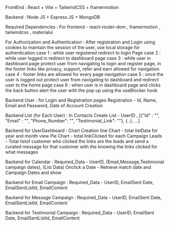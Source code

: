 FrontEnd :
React + Vite + TailwindCSS + framermotion

Backend :
Node JS + Express JS + MongoDB

Required Dependencies :
For frontend - react-router-dom , framermotion , tailwindcss , materialui

For Authorization and Authentication :
After registration and Login using cookies to maintain the session of the user, use local storage for authentication
case 1 : while user registered redirect to login Page
case 2 : while user logged in redirect to dashboard page
case 3 : while user in dashboard page protect user from navigating to login and register page, in the footer links like privacy, support, refer and earn allowed for navigation
case 4 : footer links are allowed for every page navigation
case 5 : once the user is logged out protect user from navigating to dashboard and redirect user to the home page
case 6 : when user is in dashboard page and clicks the back button alert the user with the pop up using the useBlocker hook

Backend User : for Login and Registration pages
Registration - Id, Name, Email and Password, Date of Account Creation

Backend List (for Each User) : In Contacts
Create List - UserID , [{"Id" : "", "Email" : "", "Phone_Number": "", "Testimonial_Link": ""}, {..}, ...]

Backend for UserDashboard : Chart Creation
line Chart - total listData for year and month view
Pie Chart - total linkClicked for each Campaign
Leads - Total listof customer who clicked the links are the leads and send a curated message for that customer with the knowing the links clicked for what messages

Backend for Calendar : 
Required_Data - UserID, (Email,Message,Testimonial campaign dates), (List Data)
Onclick a Date - Retrieve match date and Campaign Dates and show

Backend for Email Campaign :
Required_Data - UserID, EmailSent Date, EmailSentListId, EmailContent

Backend for Message Campaign :
Required_Data - UserID, EmailSent Date, EmailSentListId, EmailContent

Backend for Testimonial Campaign :
Required_Data - UserID, EmailSent Date, EmailSentListId, EmailContent
